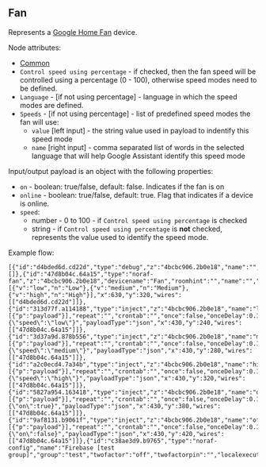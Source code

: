 ## Fan

Represents a [Google Home Fan](https://developers.google.com/assistant/smarthome/guides/fan) device.

Node attributes:
- [Common](../common.md)
- `Control speed using percentage` - if checked, then the fan speed will be controlled using a percentage (0 - 100), otherwise speed modes need to be defined.
- `Language` - [if not using percentage] - language in which the speed modes are defined.
- `Speeds` - [if not using percentage] - list of predefined speed modes the fan will use:
  - `value` [left input] - the string value used in payload to indentify this speed mode
  - `name` [right input] - comma separated list of words in the selected language that will help Google Assistant identify this speed mode

Input/output payload is an object with the following properties:
- `on` - boolean: true/false, default: false. Indicates if the fan is on
- `online` - boolean: true/false, default: true. Flag that indicates if a device is online.
- `speed`:
  - number - 0 to 100 - if `Control speed using percentage` is checked
  - string - if `Control speed using percentage` is **not** checked, represents the value used to identify the speed mode.

Example flow:
```
[{"id":"d4bded6d.cd22d","type":"debug","z":"4bcbc906.2b0e18","name":"","active":true,"tosidebar":true,"console":false,"tostatus":false,"complete":"false","statusVal":"","statusType":"auto","x":790,"y":320,"wires":[]},{"id":"47d8b04c.64a15","type":"noraf-fan","z":"4bcbc906.2b0e18","devicename":"Fan","roomhint":"","name":"","passthru":false,"percentcontrol":false,"nora":"c38ae3d9.b9765","topic":"","twofactor":"off","twofactorpin":"","language":"en","speeds":[{"v":"low","n":"Low"},{"v":"medium","n":"Medium"},{"v":"high","n":"High"}],"x":630,"y":320,"wires":[["d4bded6d.cd22d"]]},{"id":"313d77f.a114188","type":"inject","z":"4bcbc906.2b0e18","name":"low","props":[{"p":"payload"}],"repeat":"","crontab":"","once":false,"onceDelay":0.1,"topic":"","payload":"{\"speed\":\"low\"}","payloadType":"json","x":430,"y":240,"wires":[["47d8b04c.64a15"]]},{"id":"3d37a9d.878b556","type":"inject","z":"4bcbc906.2b0e18","name":"medium","props":[{"p":"payload"}],"repeat":"","crontab":"","once":false,"onceDelay":0.1,"topic":"","payload":"{\"speed\":\"medium\"}","payloadType":"json","x":430,"y":280,"wires":[["47d8b04c.64a15"]]},{"id":"a2c0ecd4.7a34b","type":"inject","z":"4bcbc906.2b0e18","name":"high","props":[{"p":"payload"}],"repeat":"","crontab":"","once":false,"onceDelay":0.1,"topic":"","payload":"{\"speed\":\"high\"}","payloadType":"json","x":430,"y":320,"wires":[["47d8b04c.64a15"]]},{"id":"5827a954.163418","type":"inject","z":"4bcbc906.2b0e18","name":"on","props":[{"p":"payload"}],"repeat":"","crontab":"","once":false,"onceDelay":0.1,"topic":"","payload":"{\"on\":true}","payloadType":"json","x":430,"y":380,"wires":[["47d8b04c.64a15"]]},{"id":"9af8131.b9061f","type":"inject","z":"4bcbc906.2b0e18","name":"off","props":[{"p":"payload"}],"repeat":"","crontab":"","once":false,"onceDelay":0.1,"topic":"","payload":"{\"on\":false}","payloadType":"json","x":430,"y":420,"wires":[["47d8b04c.64a15"]]},{"id":"c38ae3d9.b9765","type":"noraf-config","name":"Firebase [test group]","group":"test","twofactor":"off","twofactorpin":"","localexecution":true,"structure":""}]
```
